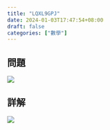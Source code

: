 ```yaml
---
title: "LQXL9GPJ"
date: 2024-01-03T17:47:54+08:00
draft: false
categories: ["數學"]
---
```

<!--more-->

## 問題
<img src="/posts/solution/LQXL9GPJ-q.png">

## 詳解
<img src="/posts/solution/LQXL9GPJ-sol.png">

